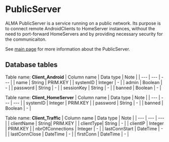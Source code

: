 # PublicServer

ALMA PublicServer is a service running on a public network. Its purpose is to connect remote AndroidClients to HomeServer instances, without the need to port-forward HomeServers and by providing necessary security for the communicaiton. 

See [main page](LINK) for more information about the PublicServer.

## Database tables

Table name: **Client_Android**
| Column name | Data type | Note |
| --- | --- | --- |
| name | String | PRIM.KEY |
| systemID | Integer | - |
| admin | Boolean | - |
| password | String | - |
| sessionKey | String | - |
| banned | Boolean | - |

Table name: **Client_HomeServer**
| Column name | Data type | Note |
| --- | --- | --- |
| systemID | Integer | PRIM.KEY |
| password | String | - |
| banned | Boolean | - |

Table name: **Client_Traffic**
| Column name | Data type | Note |
| --- | --- | --- |
| clientName | String| PRIM.KEY |
| clientType| String | - |
| clientIP | Integer | PRIM.KEY |
| nbrOfConnections | Integer | - |
| lastConnStart | DateTime | - |
| lastConnClose | DateTime | - |
| firstConn | DateTime | - |



